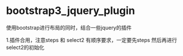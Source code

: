 # bootstrap3_jquery_plugin
使用bootstrap进行布局的同时，结合一些jquery的插件

1.插件合用，注意steps 和 select2 有顺序要求，一定要先steps 然后再进行select2的初始化

